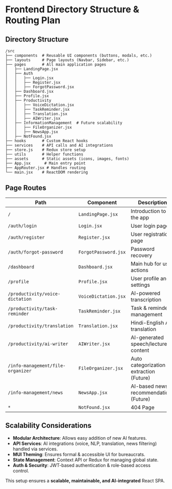 # Frontend Directory Structure & Routing Plan

## Directory Structure
```plaintext
/src
├── components  # Reusable UI components (buttons, modals, etc.)
├── layouts     # Page layouts (Navbar, Sidebar, etc.)
├── pages       # All main application pages
│   ├── LandingPage.jsx
│   ├── Auth
│   │   ├── Login.jsx
│   │   ├── Register.jsx
│   │   ├── ForgotPassword.jsx
│   ├── Dashboard.jsx
│   ├── Profile.jsx
│   ├── Productivity
│   │   ├── VoiceDictation.jsx
│   │   ├── TaskReminder.jsx
│   │   ├── Translation.jsx
│   │   ├── AIWriter.jsx
│   ├── InformationManagement  # Future scalability
│   │   ├── FileOrganizer.jsx
│   │   ├── NewsApp.jsx
│   ├── NotFound.jsx
├── hooks       # Custom React hooks
├── services    # API calls and AI integrations
├── store.js    # Redux store setup
├── utils       # Helper functions
├── assets      # Static assets (icons, images, fonts)
├── App.jsx      # Main entry point
├── AppRouter.jsx # Handles routing
└── main.jsx    # ReactDOM rendering
```

## Page Routes
| Path | Component | Description |
|------|------------|-------------|
| `/` | `LandingPage.jsx` | Introduction to the app |
| `/auth/login` | `Login.jsx` | User login page |
| `/auth/register` | `Register.jsx` | User registration page |
| `/auth/forgot-password` | `ForgotPassword.jsx` | Password recovery |
| `/dashboard` | `Dashboard.jsx` | Main hub for user actions |
| `/profile` | `Profile.jsx` | User profile and settings |
| `/productivity/voice-dictation` | `VoiceDictation.jsx` | AI-powered transcription |
| `/productivity/task-reminder` | `TaskReminder.jsx` | Task & reminder management |
| `/productivity/translation` | `Translation.jsx` | Hindi-English AI translation |
| `/productivity/ai-writer` | `AIWriter.jsx` | AI-generated speech/lecture content |
| `/info-management/file-organizer` | `FileOrganizer.jsx` | Auto categorization & extraction (Future) |
| `/info-management/news` | `NewsApp.jsx` | AI-based news recommendations (Future) |
| `*` | `NotFound.jsx` | 404 Page |

## Scalability Considerations
- **Modular Architecture**: Allows easy addition of new AI features.
- **API Services**: AI integrations (voice, NLP, translation, news filtering) handled via services.
- **MUI Theming**: Ensures formal & accessible UI for bureaucrats.
- **State Management**: Context API or Redux for managing global state.
- **Auth & Security**: JWT-based authentication & role-based access control.

This setup ensures a **scalable, maintainable, and AI-integrated** React SPA.

